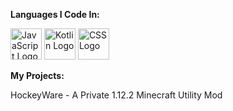 **Languages I Code In:**

<img src="https://cdn.worldvectorlogo.com/logos/java.svg" alt="JavaScript Logo" width="50" height="50"/> <img src="https://cdn.worldvectorlogo.com/logos/kotlin-1.svg" alt="Kotlin Logo" width="50" height="50"/> <img src="https://cdn.worldvectorlogo.com/logos/css-3.svg" alt="CSS Logo" width="50" height="50"/>

**My Projects:**

HockeyWare - A Private 1.12.2 Minecraft Utility Mod
